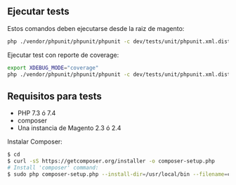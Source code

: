 ## Ejecutar tests 

Estos comandos deben ejecutarse desde la raiz de magento:

```sh
php ./vendor/phpunit/phpunit/phpunit -c dev/tests/unit/phpunit.xml.dist app/code/Modo/Gateway/
```

Ejecutar test con reporte de coverage:

```sh
export XDEBUG_MODE="coverage"
php ./vendor/phpunit/phpunit/phpunit -c dev/tests/unit/phpunit.xml.dist app/code/Modo/Gateway/ --coverage-html coverage
```

## Requisitos para tests

- PHP 7.3 ó 7.4
- composer
- Una instancia de Magento 2.3 ó 2.4

Instalar Composer:

```sh
$ cd
$ curl -sS https://getcomposer.org/installer -o composer-setup.php
# Install 'composer' command:
$ sudo php composer-setup.php --install-dir=/usr/local/bin --filename=composer
```
